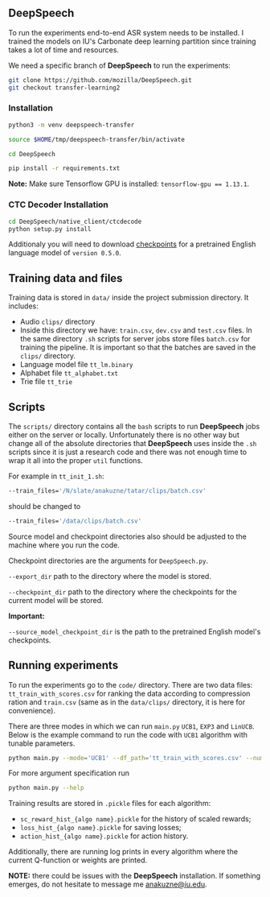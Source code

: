 ## DeepSpeech
To run the experiments end-to-end ASR system needs to be installed. I trained the models on IU's Carbonate deep learning partition since training takes a lot of time and resources. 

We need a specific branch of **DeepSpeech** to run the experiments:

```bash
git clone https://github.com/mozilla/DeepSpeech.git
git checkout transfer-learning2
```
### Installation
```bash
python3 -m venv deepspeech-transfer

source $HOME/tmp/deepspeech-transfer/bin/activate

cd DeepSpeech

pip install -r requirements.txt
```

**Note:** Make sure Tensorflow GPU is installed: `tensorflow-gpu == 1.13.1`.

### CTC Decoder Installation
```bash
cd DeepSpeech/native_client/ctcdecode
python setup.py install
```

Additionaly you will need to download [checkpoints](https://github.com/mozilla/DeepSpeech/releases/tag/v0.5.0) for a pretrained English language model of `version 0.5.0`.

## Training data and files

Training data is stored in `data/` inside the project submission directory. It includes:

* Audio `clips/` directory
* Inside this directory we have: `train.csv`, `dev.csv` and `test.csv` files. In the same directory `.sh` scripts for server jobs store files `batch.csv` for training the pipeline. It is important so that the batches are saved in the `clips/` directory.
* Language model file `tt_lm.binary`
* Alphabet file `tt_alphabet.txt`
* Trie file `tt_trie`

## Scripts

The `scripts/` directory contains all the `bash` scripts to run **DeepSpeech** jobs either on the server or locally. Unfortunately there is no other way but change all of the absolute directories that **DeepSpeech** uses inside the `.sh` scripts since it is just a research code and there was not enough time to wrap it all into the proper `util` functions.

For example in `tt_init_1.sh`:
```bash
--train_files='/N/slate/anakuzne/tatar/clips/batch.csv'
```
should be changed to 
```bash
--train_files='/data/clips/batch.csv'
```
Source model and checkpoint directories also should be adjusted to the machine where you run the code. 

Checkpoint directories are the arguments for `DeepSpeech.py`. 

`--export_dir` path to the directory where the model is stored.

`--checkpoint_dir` path to the directory where the checkpoints for the current model will be stored.

**Important:**


`--source_model_checkpoint_dir` is the path to the pretrained English model's checkpoints.


## Running experiments

To run the experiments go to the `code/` directory.
There are two data files: `tt_train_with_scores.csv` for ranking the data according to compression ration and `train.csv` (same as in the `data/clips/` directory, it is here for convenience).

There are three modes in which we can run `main.py` `UCB1`, `EXP3` and `LinUCB`. Below is the example command to run the code with `UCB1` algorithm with tunable parameters.

```bash
python main.py --mode='UCB1' --df_path='tt_train_with_scores.csv' --num_tasks=3 --csv='train.csv' --num_episodes=15 --batch_size=64 --gain_type='SPG' --c 0.01
```

For more argument specification run
```bash
python main.py --help
```

Training results are stored in `.pickle` files for each algorithm:

* `sc_reward_hist_{algo name}.pickle` for the history of scaled rewards;
* `loss_hist_{algo name}.pickle` for saving losses;
* `action_hist_{algo name}.pickle` for action history.

Additionally, there are running log prints in every algorithm where the current Q-function or weights are printed. 

**NOTE:** there could be issues with the **DeepSpeech** installation. If something emerges, do not hesitate to message me anakuzne@iu.edu.